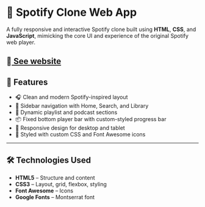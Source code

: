 
# 🎵 Spotify Clone Web App

A fully responsive and interactive Spotify clone built using **HTML**, **CSS**, and **JavaScript**, mimicking the core UI and experience of the original Spotify web player.

🔗[ See website ](https://vikash308.github.io/spotify-clone/)
---

## 🚀 Features

- 🎧 Clean and modern Spotify-inspired layout
- 🎵 Sidebar navigation with Home, Search, and Library
- 📝 Dynamic playlist and podcast sections
- 📦 Fixed bottom player bar with custom-styled progress bar
- 📱 Responsive design for desktop and tablet
- 🎨 Styled with custom CSS and Font Awesome icons

---

## 🛠️ Technologies Used

- **HTML5** – Structure and content
- **CSS3** – Layout, grid, flexbox, styling
- **Font Awesome** – Icons
- **Google Fonts** – Montserrat font

